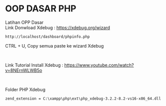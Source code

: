 # OOP DASAR PHP
 Latihan OPP Dasar
 <br>
 Link Donwload Xdebug : https://xdebug.org/wizard

 ```
 http://localhost/dashboard/phpinfo.php
```

 CTRL + U, Copy semua paste ke wizard Xdebug
 
 <br>
 
 Link Tutorial Install Xdebug : https://www.youtube.com/watch?v=8NErnWLWB5o
 
 <br>
 
 Folder PHP Xdebug
```
zend_extension = C:\xampp\php\ext\php_xdebug-3.2.2-8.2-vs16-x86_64.dll
```

 
